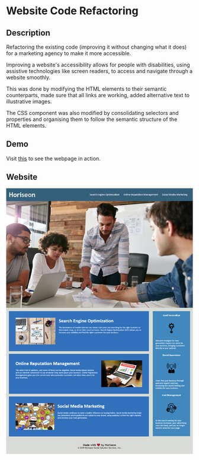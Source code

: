 # Website Code Refactoring

## Description

Refactoring the existing code (improving it without changing what it does) for a marketing agency to make it more accessible.

Improving a website's accessibility allows for people with disabilities, using assistive technologies like screen readers, to access and navigate through a website smoothly.

This was done by modifying the HTML elements to their semantic counterparts, made sure that all links are working, added alternative text to illustrative images.

The CSS component was also modified by consolidating selectors and properties and organising them to follow the semantic structure of the HTML elements.

## Demo

Visit [this](https://github.com/alainatividad/Horiseon-Web-Code-Refactoring-Repository/deployments/activity_log?environment=github-pages) to see the webpage in action.

## Website

![The Horiseon webpage includes a navigation bar, a header image, and cards with text and images at the bottom of the page.](./assets/images/website.png)
